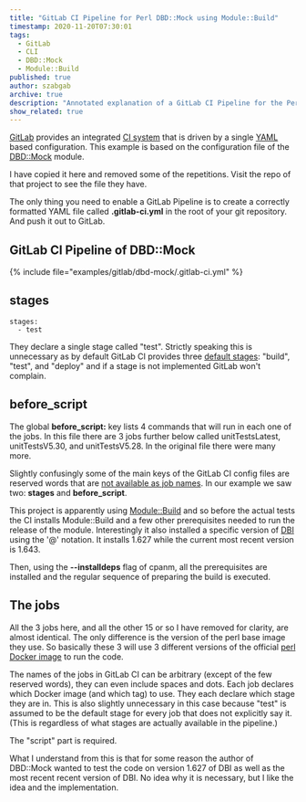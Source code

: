 ```yaml
---
title: "GitLab CI Pipeline for Perl DBD::Mock using Module::Build"
timestamp: 2020-11-20T07:30:01
tags:
  - GitLab
  - CLI
  - DBD::Mock
  - Module::Build
published: true
author: szabgab
archive: true
description: "Annotated explanation of a GitLab CI Pipeline for the Perl DBD::Mock module that uses Module::Build"
show_related: true
---
```



[GitLab](https://gitlab.com/) provides an integrated [CI system](/ci) that is driven by a single [YAML](/yaml) based configuration.
This example is based on the configuration file of the [DBD::Mock](https://metacpan.org/pod/DBD::Mock) module.

I have copied it here and removed some of the repetitions. Visit the repo of that project to see the file they have.


The only thing you need to enable a GitLab Pipeline is to create a correctly formatted YAML  file called
<b>.gitlab-ci.yml</b> in the root of your git repository. And push it out to GitLab.

## GitLab CI Pipeline of DBD::Mock

{% include file="examples/gitlab/dbd-mock/.gitlab-ci.yml" %}

## stages

```
stages:
  - test
```


They declare a single stage called "test". Strictly speaking this is unnecessary as by default GitLab CI provides three
[default stages](https://docs.gitlab.com/ee/ci/yaml/#stages): "build", "test", and "deploy" and if a stage is not
implemented GitLab won't complain.


## before_script

The global <b>before_script:</b> key lists 4 commands that will run in each one of the jobs. In this file there are 3 jobs further below
called unitTestsLatest, unitTestsV5.30, and unitTestsV5.28. In the original file there were many more.

Slightly confusingly some of the main keys of the GitLab CI config files are reserved words that are
[not available as job names](https://docs.gitlab.com/ee/ci/yaml/#unavailable-names-for-jobs).
In our example we saw two: <b>stages</b> and <b>before_script</b>.

This project is apparently using [Module::Build](https://metacpan.org/pod/Module::Build) and so before the actual tests
the CI installs Module::Build and a few other prerequisites needed to run the release of the module.
Interestingly it also installed a specific version of [DBI](https://metacpan.org/pod/DBI) using the '@' notation. It installs 1.627 while the current most recent version is
1.643.

Then, using the <b>--installdeps</b> flag of cpanm, all the prerequisites are installed and the regular sequence of preparing the build is executed.


## The jobs

All the 3 jobs here, and all the other 15 or so I have removed for clarity, are almost identical. The only difference is the version of the
perl base image they use. So basically these 3 will use 3 different versions of the official [perl Docker image](https://hub.docker.com/_/perl)
to run the code.

The names of the jobs in GitLab CI can be arbitrary (except of the few reserved words), they can even include spaces and dots.
Each job declares which Docker image (and which tag) to use.
They each declare which stage they are in. This is also slightly unnecessary in this case because "test" is assumed to be the default stage
for every job that does not explicitly say it. (This is regardless of what stages are actually available in the pipeline.)

The "script" part is required.

What I understand from this is that for some reason the author of DBD::Mock wanted to test the code on version 1.627 of DBI as well as the most recent
recent version of DBI. No idea why it is necessary, but I like the idea and the implementation.


